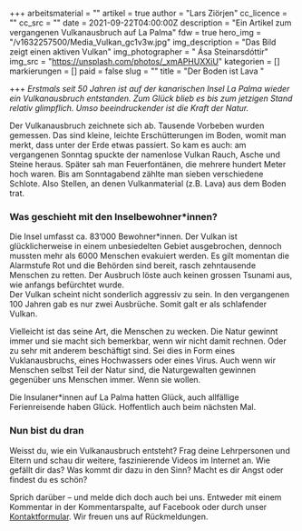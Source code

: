 +++
arbeitsmaterial = ""
artikel = true
author = "Lars Ziörjen"
cc_licence = ""
cc_src = ""
date = 2021-09-22T04:00:00Z
description = "Ein Artikel zum vergangenen Vulkanausbruch auf La Palma"
fdw = true
hero_img = "/v1632257500/Media_Vulkan_gc1v3w.jpg"
img_description = "Das Bild zeigt einen aktiven Vulkan"
img_photographer = " Ása Steinarsdóttir"
img_src = "https://unsplash.com/photos/_xmAPHUXXiU"
kategorien = []
markierungen = []
paid = false
slug = ""
title = "Der Boden ist Lava "

+++
_Erstmals seit 50 Jahren ist auf der kanarischen Insel La Palma wieder ein Vulkanausbruch entstanden. Zum Glück blieb es bis zum jetzigen Stand relativ glimpflich. Umso beeindruckender ist die Kraft der Natur._

Der Vulkanausbruch zeichnete sich ab. Tausende Vorbeben wurden gemessen. Das sind kleine, leichte Erschütterungen im Boden, womit man merkt, dass unter der Erde etwas passiert. So kam es auch: am vergangenen Sonntag spuckte der namenlose Vulkan Rauch, Asche und Steine heraus. Später sah man Feuerfontänen, die mehrere hundert Meter hoch waren. Bis am Sonntagabend zählte man sieben verschiedene Schlote. Also Stellen, an denen Vulkanmaterial (z.B. Lava) aus dem Boden trat.

### Was geschieht mit den Inselbewohner*innen?

Die Insel umfasst ca. 83’000 Bewohner*innen. Der Vulkan ist glücklicherweise in einem unbesiedelten Gebiet ausgebrochen, dennoch mussten mehr als 6000 Menschen evakuiert werden.  Es gilt momentan die Alarmstufe Rot und die Behörden sind bereit, rasch zehntausende Menschen zu retten. Der Ausbruch löste auch keinen grossen Tsunami aus, wie anfangs befürchtet wurde.  
Der Vulkan scheint nicht sonderlich aggressiv zu sein. In den vergangenen 100 Jahren gab es nur zwei Ausbrüche. Somit galt er als schlafender Vulkan.

Vielleicht ist das seine Art, die Menschen zu wecken. Die Natur gewinnt immer und sie macht sich bemerkbar, wenn wir nicht damit rechnen. Oder zu sehr mit anderem beschäftigt sind. Sei dies in Form eines Vuklanausbruchs, eines Hochwassers oder eines Virus. Auch wenn wir Menschen selbst Teil der Natur sind, die Naturgewalten gewinnen gegenüber uns Menschen immer. Wenn sie wollen.

Die Insulaner*innen auf La Palma hatten Glück, auch allfällige Ferienreisende haben Glück. Hoffentlich auch beim nächsten Mal.

### Nun bist du dran

Weisst du, wie ein Vulkanausbruch entsteht? Frag deine Lehrpersonen und Eltern und schau dir weitere, faszinierende Videos im Internet an. Wie gefällt dir das? Was kommt dir dazu in den Sinn? Macht es dir Angst oder findest du es schön?

Sprich darüber – und melde dich doch auch bei uns. Entweder mit einem Kommentar in der Kommentarspalte, auf Facebook oder durch unser [Kontaktformular](https://www.chinderzytig.ch/kontakt/). Wir freuen uns auf Rückmeldungen.
